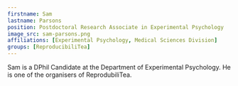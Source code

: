 ```yaml
---
firstname: Sam
lastname: Parsons
position: Postdoctoral Research Associate in Experimental Psychology
image_src: sam-parsons.png
affiliations: [Experimental Psychology, Medical Sciences Division]
groups: [ReproducibiliTea]
---
```


Sam is a DPhil Candidate at the Department of Experimental Psychology. He is
one of the organisers of ReprodubiliTea.
